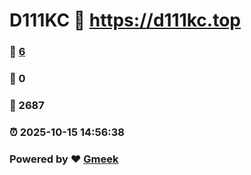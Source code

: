 # D111KC :link: https://d111kc.top 
### :page_facing_up: [6](https://d111kc.top/tag.html) 
### :speech_balloon: 0 
### :hibiscus: 2687 
### :alarm_clock: 2025-10-15 14:56:38 
### Powered by :heart: [Gmeek](https://github.com/Meekdai/Gmeek)
